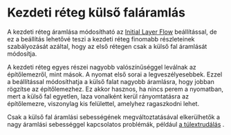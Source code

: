 # Kezdeti réteg külső faláramlás

A kezdeti réteg áramlása módosítható az [Initial Layer Flow](material_flow_layer_0.md) beállítással, de ez a beállítás lehetővé teszi a kezdeti réteg finomabb részleteinek szabályozását azáltal, hogy az első rétegen csak a külső fal áramlását módosítja.

A kezdeti réteg egyes részei nagyobb valószínűséggel leválnak az építőlemezről, mint mások. A nyomat első sorai a legveszélyesebbek. Ezzel a beállítással módosíthatja a külső falat nagyobb áramlásra, hogy jobban rögzítse az építőlemezhez. Ez akkor hasznos, ha nincs perem a nyomatban, mert a külső fal egyetlen, laza vonalként kerül rányomtatásra az építőlemezre, viszonylag kis felülettel, amelyhez ragaszkodni lehet.

Csak a külső fal áramlási sebességének megváltoztatásával elkerülhetők a nagy áramlási sebességgel kapcsolatos problémák, például [a túlextrudálás](../troubleshooting/overextrusion.md) .
